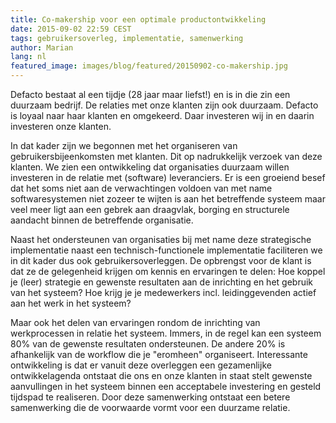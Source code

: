 ```yaml
---
title: Co-makership voor een optimale productontwikkeling
date: 2015-09-02 22:59 CEST
tags: gebruikersoverleg, implementatie, samenwerking
author: Marian
lang: nl
featured_image: images/blog/featured/20150902-co-makership.jpg
---
```


Defacto bestaat al een tijdje (28 jaar maar liefst!) en is in die zin een duurzaam bedrijf. De relaties met onze klanten zijn ook duurzaam. Defacto is loyaal naar haar klanten en omgekeerd. Daar investeren wij in en daarin investeren onze klanten.

In dat kader zijn we begonnen met het organiseren van gebruikersbijeenkomsten met klanten. Dit op nadrukkelijk verzoek van deze klanten. We zien een ontwikkeling dat organisaties duurzaam willen investeren in de relatie met (software) leveranciers. Er is een groeiend besef dat het soms niet aan de verwachtingen voldoen van met name softwaresystemen niet zozeer te wijten is aan het betreffende systeem maar veel meer ligt aan een gebrek aan draagvlak, borging en structurele aandacht binnen de betreffende organisatie.

Naast het ondersteunen van organisaties bij met name deze strategische implementatie naast een technisch-functionele implementatie faciliteren we in dit kader dus ook gebruikersoverleggen. De opbrengst voor de klant is dat ze de gelegenheid krijgen om kennis en ervaringen te delen: Hoe koppel je (leer) strategie en gewenste resultaten aan de inrichting en het gebruik van het systeem?
Hoe krijg je je medewerkers incl. leidinggevenden actief aan het werk in het systeem?

Maar ook het delen van ervaringen rondom de inrichting van werkprocessen in relatie het systeem. Immers, in de regel kan een systeem 80% van de gewenste resultaten ondersteunen. De andere 20% is afhankelijk van de workflow die je "eromheen" organiseert. Interessante ontwikkeling is dat er vanuit deze overleggen een gezamenlijke ontwikkelagenda ontstaat die ons en onze klanten in staat stelt gewenste aanvullingen in het systeem binnen een acceptabele investering en gesteld tijdspad te realiseren. Door deze samenwerking ontstaat een betere samenwerking die de voorwaarde vormt voor een duurzame relatie.
